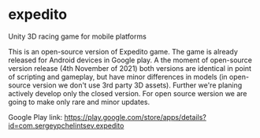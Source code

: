 # expedito
Unity 3D racing game for mobile platforms

This is an open-source version of Expedito game. The game is already released for Android devices in Google play. A the moment of open-source version release (4th November of 2021) both versions are identical in point of scripting and gameplay, but have minor differences in models (in open-source version we don't use 3rd party 3D assets). Further we're planing actively develop only the closed version. For open source wersion we are going to make only rare and minor updates.

Google Play link: https://play.google.com/store/apps/details?id=com.sergeypchelintsev.expedito
